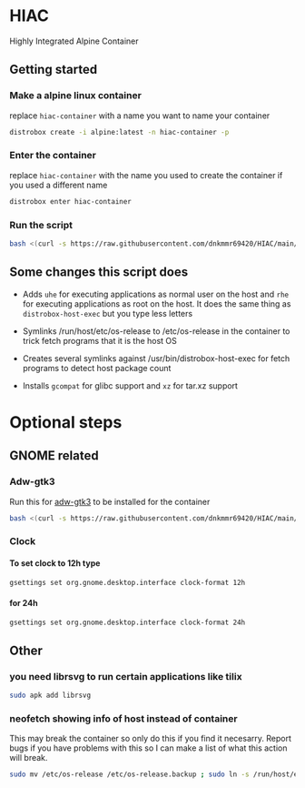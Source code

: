 # HIAC
Highly Integrated Alpine Container

## Getting started

### Make a alpine linux container

replace `hiac-container` with a name you want to name your container

```bash
distrobox create -i alpine:latest -n hiac-container -p
```

### Enter the container

replace `hiac-container` with the name you used to create the container if you used a different name

```bash
distrobox enter hiac-container
```

### Run the script

```bash
bash <(curl -s https://raw.githubusercontent.com/dnkmmr69420/HIAC/main/setup.sh)
```

## Some changes this script does

- Adds `uhe` for executing applications as normal user on the host and `rhe` for executing applications as root on the host. It does the same thing as `distrobox-host-exec` but you type less letters

- Symlinks /run/host/etc/os-release to /etc/os-release in the container to trick fetch programs that it is the host OS

- Creates several symlinks against /usr/bin/distrobox-host-exec for fetch programs to detect host package count

- Installs `gcompat` for glibc support and `xz` for tar.xz support

# Optional steps

## GNOME related

### Adw-gtk3

Run this for [adw-gtk3](https://github.com/lassekongo83/adw-gtk3) to be installed for the container

```bash
bash <(curl -s https://raw.githubusercontent.com/dnkmmr69420/HIAC/main/install-adw-gtk3.sh)
```

### Clock

#### To set clock to 12h type

```bash
gsettings set org.gnome.desktop.interface clock-format 12h
```

#### for 24h

```bash
gsettings set org.gnome.desktop.interface clock-format 24h
```

## Other

### you need librsvg to run certain applications like tilix

```bash
sudo apk add librsvg
```
### neofetch showing info of host instead of container

This may break the container so only do this if you find it necesarry. Report bugs if you have problems with this so I can make a list of what this action will break.

```bash
sudo mv /etc/os-release /etc/os-release.backup ; sudo ln -s /run/host/etc/os-release /etc/os-release
```

